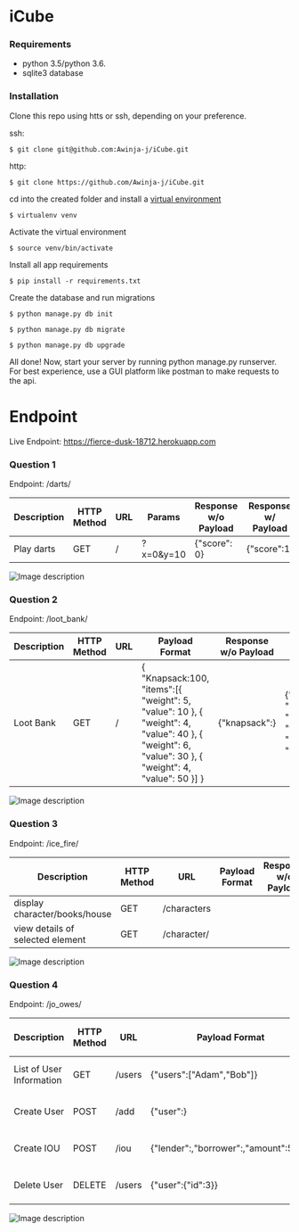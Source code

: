 # iCube

### Requirements

- python 3.5/python 3.6. 
- sqlite3 database

### Installation

Clone this repo using htts or ssh, depending on your preference.

ssh:

```$ git clone git@github.com:Awinja-j/iCube.git```

http:

```$ git clone https://github.com/Awinja-j/iCube.git```

cd into the created folder and install a [virtual environment](https://virtualenv.pypa.io/en/stable/)

`$ virtualenv venv`

Activate the virtual environment

`$ source venv/bin/activate`

Install all app requirements

`$ pip install -r requirements.txt`

Create the database and run migrations

`$ python manage.py db init`

`$ python manage.py db migrate`

`$ python manage.py db upgrade`

All done! Now, start your server by running python manage.py runserver. For best experience, use a GUI platform like postman to make requests to the api.

# Endpoint

Live Endpoint: https://fierce-dusk-18712.herokuapp.com

### Question 1
Endpoint: /darts/

| Description | HTTP Method | URL   | Params | Response w/o Payload | Response w/ Payload |
|-------------|-------------|-------|----------------|----------------------|---------------------|
| Play darts  | GET         | / | ?x=0&y=10       | {"score": 0}       | {"score":1}          |

![Image description](https://github.com/Awinja-j/iCube/blob/master/images/Screenshot%202020-04-17%20at%2002.10.56.png)

### Question 2 
Endpoint: /loot_bank/

| Description | HTTP Method | URL   | Payload Format                                                                                                                                         | Response w/o Payload | Response w/ Payload                                                                         |
|-------------|-------------|-------|--------------------------------------------------------------------------------------------------------------------------------------------------------|----------------------|---------------------------------------------------------------------------------------------|
| Loot Bank   | GET         | /| { "Knapsack:100, "items":[{ "weight": 5, "value": 10 },  { "weight": 4, "value": 40 },  { "weight": 6, "value": 30 },  { "weight": 4, "value": 50 }] } | {"knapsack":}        | {"Knapsack:100, "items":[{   { "weight": 4, "value": 40 },   { "weight": 4, "value": 50 }]} |

![Image description](https://github.com/Awinja-j/iCube/blob/master/images/Screenshot%202020-04-22%20at%2007.00.55.png)
### Question 3
Endpoint: /ice_fire/

| Description                      | HTTP Method | URL             | Payload Format | Response w/o Payload | Response w/ Payload |
|----------------------------------|-------------|-----------------|----------------|----------------------|---------------------|
| display character/books/house    | GET         | /characters     |                |                      |                     |
| view details of selected element | GET         | /character/<id> |                |                      |                     |



![Image description](https://github.com/Awinja-j/iCube/blob/master/images/Screenshot%202020-04-22%20at%2006.57.43.png)
### Question 4
Endpoint: /jo_owes/

| Description              | HTTP Method | URL    | Payload Format                        | Response w/o Payload | Response w/ Payload             |
|--------------------------|-------------|--------|---------------------------------------|----------------------|---------------------------------|
| List of User Information | GET         | /users | {"users":["Adam","Bob"]}              | {"users":}           | {"users":(sorted by name)}      |
| Create User              | POST        | /add   | {"user":}                             | N/A                  | {User object for new user}      |
| Create IOU               | POST        | /iou   | {"lender":,"borrower":,"amount":5.25} | N/A                  | {"users": and(sorted by name)>} |
| Delete User              | DELETE      | /users | {"user":{"id":3}}                     | N/A                  | {"user deleted succesfully"     |

![Image description](https://github.com/Awinja-j/iCube/blob/master/images/Screenshot%202020-04-17%20at%2002.10.56.png)


